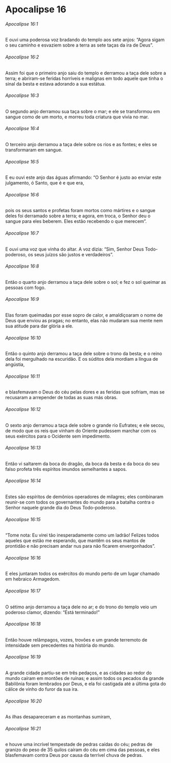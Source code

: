 # Apocalipse 16

###### Apocalipse 16:1

E ouvi uma poderosa voz bradando do templo aos sete anjos: “Agora sigam o seu caminho e esvaziem sobre a terra as sete taças da ira de Deus”.

###### Apocalipse 16:2

Assim foi que o primeiro anjo saiu do templo e derramou a taça dele sobre a terra; e abriram-se feridas horríveis e malignas em todo aquele que tinha o sinal da besta e estava adorando a sua estátua.

###### Apocalipse 16:3

O segundo anjo derramou sua taça sobre o mar; e ele se transformou em sangue como de um morto, e morreu toda criatura que vivia no mar.

###### Apocalipse 16:4

O terceiro anjo derramou a taça dele sobre os rios e as fontes; e eles se transformaram em sangue.

###### Apocalipse 16:5

E eu ouvi este anjo das águas afirmando: “O Senhor é justo ao enviar este julgamento, ó Santo, que é e que era,

###### Apocalipse 16:6

pois os seus santos e profetas foram mortos como mártires e o sangue deles foi derramado sobre a terra; e agora, em troca, o Senhor deu o sangue para eles beberem. Eles estão recebendo o que merecem”.

###### Apocalipse 16:7

E ouvi uma voz que vinha do altar. A voz dizia: “Sim, Senhor Deus Todo-poderoso, os seus juízos são justos e verdadeiros”.

###### Apocalipse 16:8

Então o quarto anjo derramou a taça dele sobre o sol; e fez o sol queimar as pessoas com fogo.

###### Apocalipse 16:9

Elas foram queimadas por esse sopro de calor, e amaldiçoaram o nome de Deus que enviou as pragas; no entanto, elas não mudaram sua mente nem sua atitude para dar glória a ele.

###### Apocalipse 16:10

Então o quinto anjo derramou a taça dele sobre o trono da besta; e o reino dela foi mergulhado na escuridão. E os súditos dela mordiam a língua de angústia,

###### Apocalipse 16:11

e blasfemavam o Deus do céu pelas dores e as feridas que sofriam, mas se recusaram a arrepender de todas as suas más obras.

###### Apocalipse 16:12

O sexto anjo derramou a taça dele sobre o grande rio Eufrates; e ele secou, de modo que os reis que vinham do Oriente pudessem marchar com os seus exércitos para o Ocidente sem impedimento.

###### Apocalipse 16:13

Então vi saltarem da boca do dragão, da boca da besta e da boca do seu falso profeta três espíritos imundos semelhantes a sapos.

###### Apocalipse 16:14

Estes são espíritos de demônios operadores de milagres; eles combinaram reunir-se com todos os governantes do mundo para a batalha contra o Senhor naquele grande dia do Deus Todo-poderoso.

###### Apocalipse 16:15

“Tome nota: Eu virei tão inesperadamente como um ladrão! Felizes todos aqueles que estão me esperando, que mantêm os seus mantos de prontidão e não precisam andar nus para não ficarem envergonhados”.

###### Apocalipse 16:16

E eles juntaram todos os exércitos do mundo perto de um lugar chamado em hebraico Armagedom.

###### Apocalipse 16:17

O sétimo anjo derramou a taça dele no ar; e do trono do templo veio um poderoso clamor, dizendo: “Está terminado!”

###### Apocalipse 16:18

Então houve relâmpagos, vozes, trovões e um grande terremoto de intensidade sem precedentes na história do mundo.

###### Apocalipse 16:19

A grande cidade partiu-se em três pedaços, e as cidades ao redor do mundo caíram em montões de ruínas; e assim todos os pecados da grande Babilônia foram lembrados por Deus, e ela foi castigada até a última gota do cálice de vinho do furor da sua ira.

###### Apocalipse 16:20

As ilhas desapareceram e as montanhas sumiram,

###### Apocalipse 16:21

e houve uma incrível tempestade de pedras caídas do céu; pedras de granizo do peso de 35 quilos caíram do céu em cima das pessoas, e eles blasfemavam contra Deus por causa da terrível chuva de pedras.


